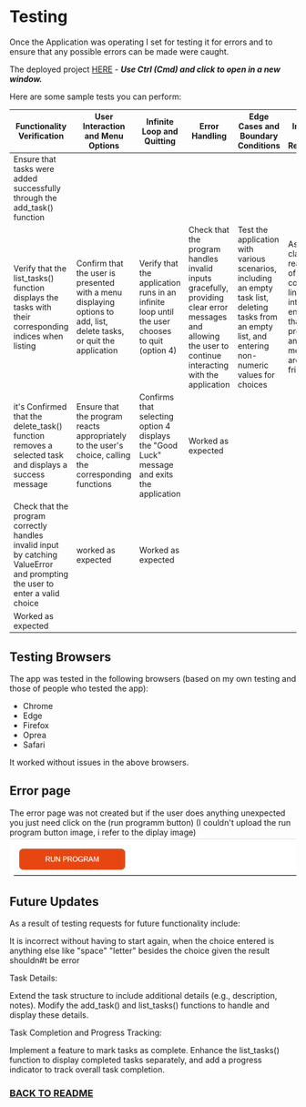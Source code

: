 
# Testing

Once the Application was operating I set for testing it for errors and to ensure that any possible errors can be made were caught.

The deployed project [HERE](https:/task-bliss-bb2bc46bd6cf.herokuapp.com/) - ***Use Ctrl (Cmd) and click to open in a new window.*** 

Here are some sample tests you can perform:

| **Functionality Verification** | **User Interaction and Menu Options** | **Infinite Loop and Quitting** | **Error Handling**|**Edge Cases and Boundary Conditions**|**User Interface and Readability**|
|--------------|----------------|----------------| -------------|-------------------------|---------------|
|Ensure that tasks were added successfully through the add_task() function |
| Verify that the list_tasks() function displays the tasks with their corresponding indices when listing | Confirm that the user is presented with a menu displaying options to add, list, delete tasks, or quit the application| Verify that the application runs in an infinite loop until the user chooses to quit (option 4)| Check that the program handles invalid inputs gracefully, providing clear error messages and allowing the user to continue interacting with the application| Test the application with various scenarios, including an empty task list, deleting tasks from an empty list, and entering non-numeric values for choices | Assess the clarity and readability of the command-line interface, ensuring that prompts and messages are user-friendly|if the user enters unexpected behavior for choice the result is an error so you just click on the run program button to go back to the option display| Tt did not work as expected
|it's Confirmed that the delete_task() function removes a selected task and displays a success message |  Ensure that the program reacts appropriately to the user's choice, calling the corresponding functions| Confirms that selecting option 4 displays the "Good Luck" message and exits the application |  Worked as expected |
|Check that the program correctly handles invalid input by catching ValueError and prompting the user to enter a valid choice | worked as expected | Worked as expected|
|Worked as expected | 

## Testing Browsers
The app was tested in the following browsers (based on my own testing and those of people who tested the app):

- Chrome
- Edge
- Firefox
- Oprea
- Safari

It worked without issues in the above browsers.

## Error page
The error page was not created but if the user does anything unexpected you just need click on the (run programm button) (I couldn't upload the run program button image, i refer to the diplay image)
![run programm](./assets/images/run-programm.png)

## Future Updates

As a result of testing requests for future functionality include:

It is incorrect without having to start again, when the choice entered is anything else like "space" "letter" besides the choice given the result shouldn#t be error  

Task Details:

Extend the task structure to include additional details (e.g., description, notes). Modify the add_task() and list_tasks() functions to handle and display these details.

Task Completion and Progress Tracking:

Implement a feature to mark tasks as complete. Enhance the list_tasks() function to display completed tasks separately, and add a progress indicator to track overall task completion.
 

### [BACK TO README](https://github.com/Graciekan21/Task-bliss/main/README.md)
